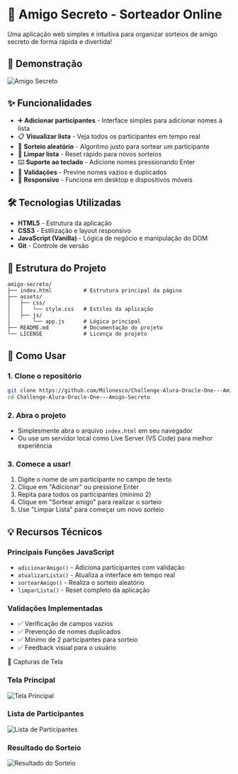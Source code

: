 # 🎁 Amigo Secreto - Sorteador Online

Uma aplicação web simples e intuitiva para organizar sorteios de amigo secreto de forma rápida e divertida!

## 🚀 Demonstração

![Amigo Secreto](https://github.com/user-attachments/assets/9f6a3fe7-c43f-44a1-b161-b13ee2e13957)

## ✨ Funcionalidades

- ➕ **Adicionar participantes** - Interface simples para adicionar nomes à lista
- 📋 **Visualizar lista** - Veja todos os participantes em tempo real
- 🎯 **Sorteio aleatório** - Algoritmo justo para sortear um participante
- 🔄 **Limpar lista** - Reset rápido para novos sorteios
- ⌨️ **Suporte ao teclado** - Adicione nomes pressionando Enter
- 🚫 **Validações** - Previne nomes vazios e duplicados
- 📱 **Responsivo** - Funciona em desktop e dispositivos móveis

## 🛠️ Tecnologias Utilizadas

- **HTML5** - Estrutura da aplicação
- **CSS3** - Estilização e layout responsivo
- **JavaScript (Vanilla)** - Lógica de negócio e manipulação do DOM
- **Git** - Controle de versão

## 📁 Estrutura do Projeto

```
amigo-secreto/
├── index.html          # Estrutura principal da página
├── assets/
│   ├── css/
│   │   └── style.css   # Estilos da aplicação
│   ├── js/
│       └── app.js      # Lógica principal   
├── README.md           # Documentação do projeto
└── LICENSE             # Licença do projeto
```

## 🚀 Como Usar

### 1. Clone o repositório
```bash
git clone https://github.com/Milonesco/Challenge-Alura-Oracle-One---Amigo-Secreto/
cd Challenge-Alura-Oracle-One---Amigo-Secreto
```

### 2. Abra o projeto
- Simplesmente abra o arquivo `index.html` em seu navegador
- Ou use um servidor local como Live Server (VS Code) para melhor experiência

### 3. Comece a usar!
1. Digite o nome de um participante no campo de texto
2. Clique em "Adicionar" ou pressione Enter
3. Repita para todos os participantes (mínimo 2)
4. Clique em "Sortear amigo" para realizar o sorteio
5. Use "Limpar Lista" para começar um novo sorteio

## 💡 Recursos Técnicos

### Principais Funções JavaScript

- `adicionarAmigo()` - Adiciona participantes com validação
- `atualizarLista()` - Atualiza a interface em tempo real  
- `sortearAmigo()` - Realiza o sorteio aleatório
- `limparLista()` - Reset completo da aplicação

### Validações Implementadas

- ✅ Verificação de campos vazios
- ✅ Prevenção de nomes duplicados
- ✅ Mínimo de 2 participantes para sorteio
- ✅ Feedback visual para o usuário

🎨 Capturas de Tela
### Tela Principal
![Tela Principal](https://github.com/user-attachments/assets/9f6a3fe7-c43f-44a1-b161-b13ee2e13957)

### Lista de Participantes
![Lista de Participantes](https://github.com/user-attachments/assets/9acc52ca-2a40-456f-8667-759d9dcac102)

### Resultado do Sorteio
![Resultado do Sorteio](https://github.com/user-attachments/assets/90ebbfd7-b40b-4748-8cc5-815986949758)
